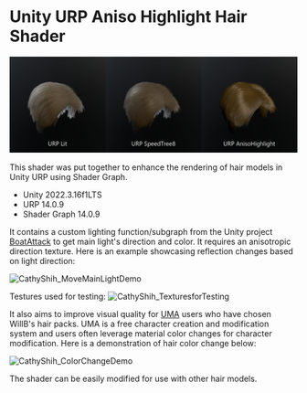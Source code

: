 # Unity URP Aniso Highlight Hair Shader

![CathyShih_ShaderComparisonDemo](/UnityURPAnisoHighlightHair/Images/CathyShih_ShaderComparisonDemo.png)

This shader was put together to enhance the rendering of hair models in Unity URP using Shader Graph. 

* Unity 2022.3.16f1LTS
* URP 14.0.9
* Shader Graph 14.0.9

It contains a custom lighting function/subgraph from the Unity project [BoatAttack](https://github.com/Unity-Technologies/BoatAttack) to get main light's direction and color. It requires an anisotropic direction texture. Here is an example showcasing reflection changes based on light direction:

![CathyShih_MoveMainLightDemo](https://github.com/cathyhlshih/UnityURPAnisoHighlightHairShader/blob/main/UnityURPAnisoHighlightHair/Images/CathyShih_MoveMainLightDemo.gif)

Testures used for testing:
![CathyShih_TexturesforTesting](https://github.com/cathyhlshih/UnityURPAnisoHighlightHairShader/blob/main/UnityURPAnisoHighlightHair/Images/CathyShih_TexturesforTesting.png)

It also aims to improve visual quality for [UMA](https://github.com/umasteeringgroup/UMA) users who have chosen WillB's hair packs. UMA is a free character creation and modification system and users often leverage material color changes for character modification. Here is a demonstration of hair color change below:

![CathyShih_ColorChangeDemo](https://github.com/cathyhlshih/UnityURPAnisoHighlightHairShader/blob/main/UnityURPAnisoHighlightHair/Images/CathyShih_ColorChangeDemo.gif)



The shader can be easily modified for use with other hair models.
